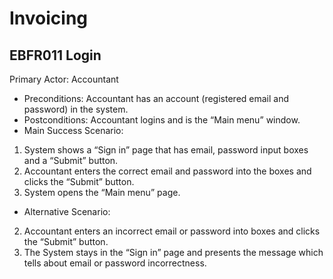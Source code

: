 # Invoicing

## EBFR011 Login

Primary Actor: Accountant
* Preconditions: Accountant has an account (registered email and password) in the 
system. 
* Postconditions: Accountant logins and is the “Main menu” window.
* Main Success Scenario:
1. System shows a “Sign in” page that has email, password input boxes and a 
“Submit” button.
2. Accountant enters the correct email and password into the boxes and clicks the 
“Submit” button.
3. System opens the “Main menu” page.
* Alternative Scenario:
2. Accountant enters an incorrect email or password into boxes and clicks the 
“Submit” button.
3. The System stays in the “Sign in” page and presents the message which tells 
about email or password incorrectness.
